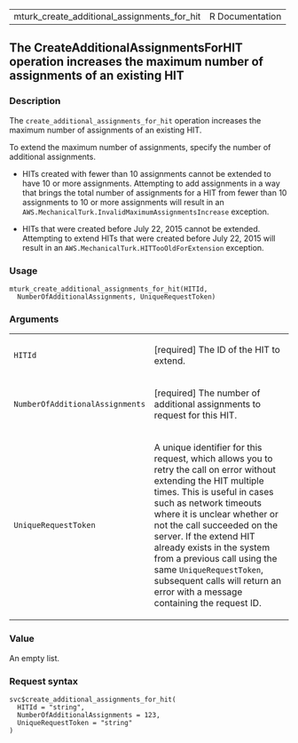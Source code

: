 <table style="width: 100%;">
<tbody>
<tr class="odd">
<td>mturk_create_additional_assignments_for_hit</td>
<td style="text-align: right;">R Documentation</td>
</tr>
</tbody>
</table>

## The CreateAdditionalAssignmentsForHIT operation increases the maximum number of assignments of an existing HIT

### Description

The `create_additional_assignments_for_hit` operation increases the
maximum number of assignments of an existing HIT.

To extend the maximum number of assignments, specify the number of
additional assignments.

-   HITs created with fewer than 10 assignments cannot be extended to
    have 10 or more assignments. Attempting to add assignments in a way
    that brings the total number of assignments for a HIT from fewer
    than 10 assignments to 10 or more assignments will result in an
    `AWS.MechanicalTurk.InvalidMaximumAssignmentsIncrease` exception.

-   HITs that were created before July 22, 2015 cannot be extended.
    Attempting to extend HITs that were created before July 22, 2015
    will result in an `AWS.MechanicalTurk.HITTooOldForExtension`
    exception.

### Usage

    mturk_create_additional_assignments_for_hit(HITId,
      NumberOfAdditionalAssignments, UniqueRequestToken)

### Arguments

<table>
<colgroup>
<col style="width: 35%" />
<col style="width: 65%" />
</colgroup>
<tbody>
<tr class="odd">
<td><code
id="mturk_create_additional_assignments_for_hit_:_HITId">HITId</code></td>
<td><p>[required] The ID of the HIT to extend.</p></td>
</tr>
<tr class="even">
<td><code
id="mturk_create_additional_assignments_for_hit_:_NumberOfAdditionalAssignments">NumberOfAdditionalAssignments</code></td>
<td><p>[required] The number of additional assignments to request for
this HIT.</p></td>
</tr>
<tr class="odd">
<td><code
id="mturk_create_additional_assignments_for_hit_:_UniqueRequestToken">UniqueRequestToken</code></td>
<td><p>A unique identifier for this request, which allows you to retry
the call on error without extending the HIT multiple times. This is
useful in cases such as network timeouts where it is unclear whether or
not the call succeeded on the server. If the extend HIT already exists
in the system from a previous call using the same
<code>UniqueRequestToken</code>, subsequent calls will return an error
with a message containing the request ID.</p></td>
</tr>
</tbody>
</table>

### Value

An empty list.

### Request syntax

    svc$create_additional_assignments_for_hit(
      HITId = "string",
      NumberOfAdditionalAssignments = 123,
      UniqueRequestToken = "string"
    )
